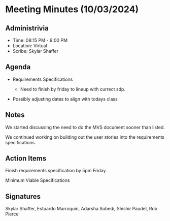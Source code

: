 # Meeting Minutes (10/03/2024)

## Administrivia
<!-- The scribe is the person taking the _notes_. This is encouraged to be a single person to reduce problems. -->
* Time: 08:15 PM - 9:00 PM
* Location: Virtual
* Scribe: Skylar Shaffer

## Agenda
* Requirements Specifications
  * Need to finish by friday to lineup with currect sdp.

* Possibly adjusting dates to align with todays class

## Notes
We started discussing the need to do the MVS document sooner than listed.

We continued working on building out the user stories into the requirements specifications.

## Action Items
Finish requirements specification by 5pm Friday

Minimum Viable Specifications

## Signatures
<!-- Add signatures on 10/08/2024 -->
Skylar Shaffer, Estuardo Marroquin, Adarsha Subedi, Shishir Paudel, Rob Pierce